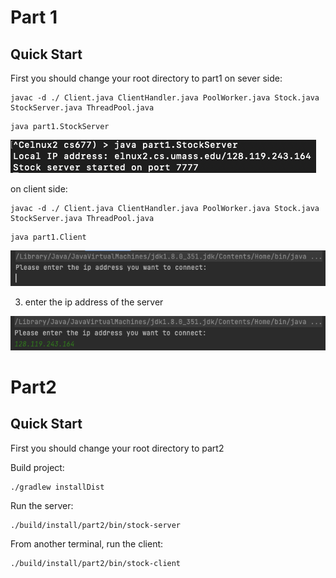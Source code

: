 # Part 1
## Quick Start
First you should change your root directory to part1
on sever side:
```
javac -d ./ Client.java ClientHandler.java PoolWorker.java Stock.java StockServer.java ThreadPool.java
```
```
java part1.StockServer
```

![image-20230227112934940](./img/image-20230227112934940.png)

on client side:
```
javac -d ./ Client.java ClientHandler.java PoolWorker.java Stock.java StockServer.java ThreadPool.java
```
```
java part1.Client
```

![image-20230227113056231](./img/image-20230227113056231.png)

3. enter the ip address of the server

![image-20230227113158734](./img/image-20230227113158734.png)

# Part2
## Quick Start
First you should change your root directory to part2


Build project:

```
./gradlew installDist
```

Run the server:

```
./build/install/part2/bin/stock-server
```

From another terminal, run the client:

```
./build/install/part2/bin/stock-client
```

